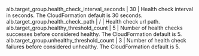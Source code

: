 alb.target_group.health_check_interval_seconds | 30 | Health check interval in seconds. The CloudFormation default is 30 seconds.
alb.target_group.health_check_path | / | Health check url path.
alb.target_group.healthy_threshold_count | 5 | Number of health checks successes before considered healthy. The CloudFormation default is 5.
alb.target_group.unhealthy_threshold_count | 3 | Number of health check failures before considered unhealthy. The CloudFormation default is 5.